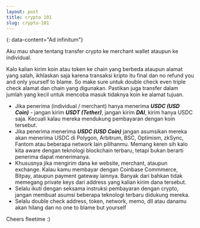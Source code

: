 ```yaml
---
layout: post
title: crypto 101
slug: crypto-101
---
```


  {: data-content="Ad infinitum"}

Aku mau share  tentang transfer crypto ke merchant wallet ataupun ke individual. 

Kalo kalian kirim koin atau token ke chain yang berbeda ataupun alamat yang salah, ikhlaskan saja karena transaksi kripto itu final dan no refund you and only yourself to blame. So make sure untuk double check even triple check alamat dan chain yang digunakan. Pastikan juga transfer dalam jumlah yang kecil untuk mencoba masuk tidaknya koin ke alamat tujuan.

 - Jika penerima (individual / merchant)  hanya menerima ***USDC (USD Coin)*** - jangan kirim ***USDT (Tether)***, jangan kirim ***DAI***, kirim hanya USDC saja. Kecuali kalau mereka mendukung pembayaran dengan koin tersebut.
 - Jika penerima menerima ***USDC (USD Coin)*** jangan asumsikan mereka akan menerima USDC di Polygon, Arbitrum, BSC, Optimism, zkSync, Fantom atau beberapa network lain pilihanmu. Memang keren sih kalo kita aware dengan teknologi blockchain terbaru, tetapi bukan berarti penerima dapat menerimanya.
 - Khususnya jika mengirim dana ke website, merchant, ataupun exchange. Kalau kamu membayar dengan Coinbase Commmerce, Bitpay, ataupun payment gateway lainnya. Banyak dari bahkan tidak memegang private keys dari address yang kalian kirim dana tersebut.
 - Selalu ikuti dengan seksama instruksi pembayaran dengan crypto, jangan membuat asumsi beberapa teknologi terbaru didukung mereka.
 - Selalu double check address, token, network, memo, dll atau danamu akan hilang dan no one to blame but yourself
 
Cheers fleetime :)

